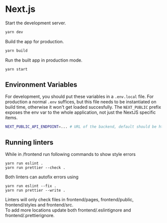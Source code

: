 # Next.js


Start the development server.
```sh
yarn dev
```

Build the app for production.
```sh 
yarn build
```

Run the built app in production mode.
```sh
yarn start
```

## Environment Variables

For development, you should put these variables in a `.env.local` file.
For production a normal `.env` suffices, but this file needs to be instantiated on build time, otherwise it won't get loaded succesfully.
The `NEXT_PUBLIC` prefix exposes the env var to the whole application, not just the NextJS specific items.

```sh
NEXT_PUBLIC_API_ENDPOINT=... # URL of the backend, default should be http://localhost:8080/api
```

## Running linters
While in /frontend run following commands to show style errors
```shell
yarn run eslint .
yarn run prettier --check .
```
Both linters can autofix errors using
```shell
yarn run eslint --fix .
yarn run prettier --write .
```
Linters will only check files in frontend/pages, frontend/public, frontend/styles and frontend/src.\
To add more locations update both frontend/.eslintignore and frontend/.prettierignore.
